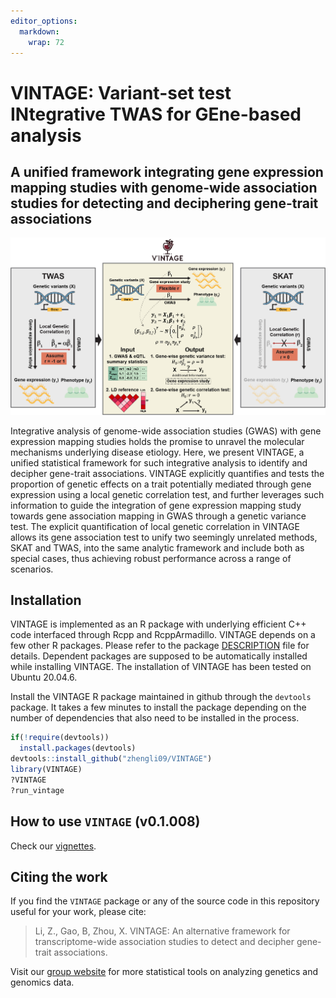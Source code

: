 ```yaml
---
editor_options: 
  markdown: 
    wrap: 72
---
```


# VINTAGE: Variant-set test INtegrative TWAS for GEne-based analysis

## A unified framework integrating gene expression mapping studies with genome-wide association studies for detecting and deciphering gene-trait associations

![scheme](https://github.com/zhengli09/VINTAGE/blob/master/docs/schematic.png)

<p align="justify">

Integrative analysis of genome-wide association studies (GWAS) with gene
expression mapping studies holds the promise to unravel the molecular
mechanisms underlying disease etiology. Here, we present VINTAGE, a
unified statistical framework for such integrative analysis to identify
and decipher gene-trait associations. VINTAGE explicitly quantifies and
tests the proportion of genetic effects on a trait potentially mediated
through gene expression using a local genetic correlation test, and
further leverages such information to guide the integration of gene
expression mapping study towards gene association mapping in GWAS
through a genetic variance test. The explicit quantification of local
genetic correlation in VINTAGE allows its gene association test to unify
two seemingly unrelated methods, SKAT and TWAS, into the same analytic
framework and include both as special cases, thus achieving robust
performance across a range of scenarios.

</p>

## Installation

VINTAGE is implemented as an R package with underlying efficient C++
code interfaced through Rcpp and RcppArmadillo. VINTAGE depends on a few
other R packages. Please refer to the package
[DESCRIPTION](https://github.com/zhengli09/VINTAGE/blob/master/DESCRIPTION)
file for details. Dependent packages are supposed to be automatically
installed while installing VINTAGE. The installation of VINTAGE has been
tested on Ubuntu 20.04.6.

Install the VINTAGE R package maintained in github through the
`devtools` package. It takes a few minutes to install the package
depending on the number of dependencies that also need to be installed
in the process.

``` r
if(!require(devtools))
  install.packages(devtools)
devtools::install_github("zhengli09/VINTAGE")
library(VINTAGE)
?VINTAGE
?run_vintage
```

## How to use `VINTAGE` (v0.1.008)

Check our [vignettes](https://zhengli09.github.io/VINTAGE-analysis/).

## Citing the work

If you find the `VINTAGE` package or any of the source code in this
repository useful for your work, please cite:

> Li, Z., Gao, B, Zhou, X. VINTAGE: An alternative framework for
> transcriptome-wide association studies to detect and decipher
> gene-trait associations.

Visit our [group website](https://xiangzhou.github.io/) for more
statistical tools on analyzing genetics and genomics data.
